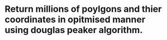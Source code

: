 # Return millions of poylgons and thier coordinates in opitmised manner using douglas peaker algorithm.

